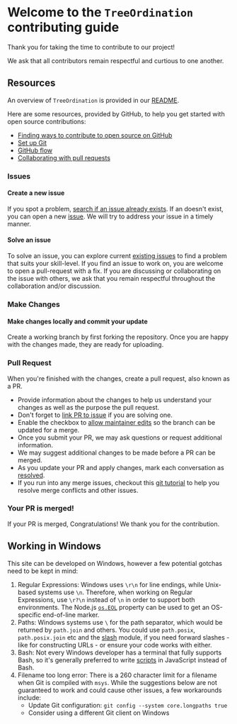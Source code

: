 # Welcome to the `TreeOrdination` contributing guide <!-- omit in toc -->

Thank you for taking the time to contribute to our project!

We ask that all contributors remain respectful and curtious to one another.

## Resources

An overview of `TreeOrdination` is provided in our [README](https://github.com/jrudar/TreeOrdination/README.md). 

Here are some resources, provided by GitHub, to help you get started with open source contributions:

- [Finding ways to contribute to open source on GitHub](https://docs.github.com/en/get-started/exploring-projects-on-github/finding-ways-to-contribute-to-open-source-on-github)
- [Set up Git](https://docs.github.com/en/get-started/quickstart/set-up-git)
- [GitHub flow](https://docs.github.com/en/get-started/quickstart/github-flow)
- [Collaborating with pull requests](https://docs.github.com/en/github/collaborating-with-pull-requests)

### Issues

#### Create a new issue

If you spot a problem, [search if an issue already exists](https://docs.github.com/en/github/searching-for-information-on-github/searching-on-github/searching-issues-and-pull-requests#search-by-the-title-body-or-comments). If an doesn't exist, you can open a new [issue](https://github.com/jrudar/TreeOrdination/issues/new). We will try to address your issue in a timely manner.

#### Solve an issue

To solve an issue, you can explore current [existing issues](https://github.com/jrudar/TreeOrdination/issues/) to find a problem that suits your skill-level. If you find an issue to work on, you are welcome to open a pull-request with a fix. If you are discussing or collaborating on the issue with others, we ask that you remain respectful throughout the collaboration and/or discussion.

### Make Changes

#### Make changes locally and commit your update

Create a working branch by first forking the repository. Once you are happy with the changes made, they are ready for uploading.

### Pull Request

When you're finished with the changes, create a pull request, also known as a PR.
- Provide information about the changes to help us understand your changes as well as the purpose the pull request.
- Don't forget to [link PR to issue](https://docs.github.com/en/issues/tracking-your-work-with-issues/linking-a-pull-request-to-an-issue) if you are solving one.
- Enable the checkbox to [allow maintainer edits](https://docs.github.com/en/github/collaborating-with-issues-and-pull-requests/allowing-changes-to-a-pull-request-branch-created-from-a-fork) so the branch can be updated for a merge.
- Once you submit your PR, we may ask questions or request additional information.
- We may suggest additional changes to be made before a PR can be merged.
- As you update your PR and apply changes, mark each conversation as [resolved](https://docs.github.com/en/github/collaborating-with-issues-and-pull-requests/commenting-on-a-pull-request#resolving-conversations).
- If you run into any merge issues, checkout this [git tutorial](https://github.com/skills/resolve-merge-conflicts) to help you resolve merge conflicts and other issues.

### Your PR is merged!

If your PR is merged, Congratulations! We thank you for the contribution.

## Working in Windows

This site can be developed on Windows, however a few potential gotchas need to be kept in mind:

1. Regular Expressions: Windows uses `\r\n` for line endings, while Unix-based systems use `\n`. Therefore, when working on Regular Expressions, use `\r?\n` instead of `\n` in order to support both environments. The Node.js [`os.EOL`](https://nodejs.org/api/os.html#os_os_eol) property can be used to get an OS-specific end-of-line marker.
2. Paths: Windows systems use `\` for the path separator, which would be returned by `path.join` and others. You could use `path.posix`, `path.posix.join` etc and the [slash](https://ghub.io/slash) module, if you need forward slashes - like for constructing URLs - or ensure your code works with either.
3. Bash: Not every Windows developer has a terminal that fully supports Bash, so it's generally preferred to write [scripts](/script) in JavaScript instead of Bash.
4. Filename too long error: There is a 260 character limit for a filename when Git is compiled with `msys`. While the suggestions below are not guaranteed to work and could cause other issues, a few workarounds include:
    - Update Git configuration: `git config --system core.longpaths true`
    - Consider using a different Git client on Windows


